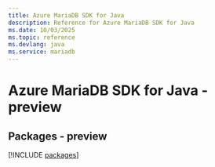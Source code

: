 ```yaml
---
title: Azure MariaDB SDK for Java
description: Reference for Azure MariaDB SDK for Java
ms.date: 10/03/2025
ms.topic: reference
ms.devlang: java
ms.service: mariadb
---
```

# Azure MariaDB SDK for Java - preview
## Packages - preview
[!INCLUDE [packages](mariadb-index.md)]